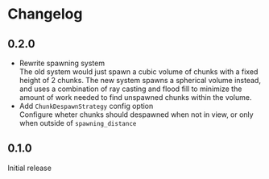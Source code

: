 # Changelog

## 0.2.0

- Rewrite spawning system\
   The old system would just spawn a cubic volume of chunks with a fixed height of 2 chunks. The new system spawns a spherical volume instead, and uses a combination of ray casting and flood fill to minimize the amount of work needed to find unspawned chunks within the volume.
- Add `ChunkDespawnStrategy` config option\
   Configure wheter chunks should despawned when not in view, or only when outside of `spawning_distance`

## 0.1.0

Initial release
